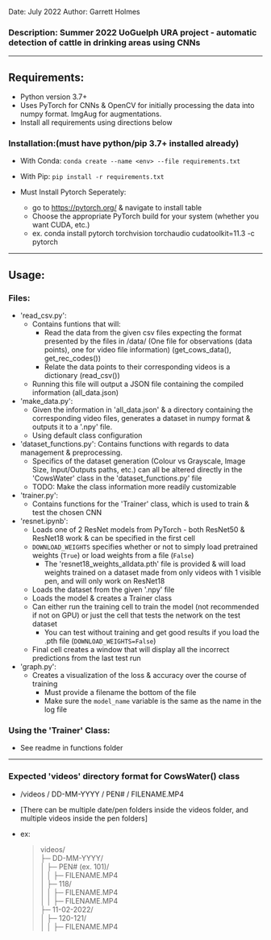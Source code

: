 Date: July 2022
Author: Garrett Holmes
### Description: Summer 2022 UoGuelph URA project - automatic detection of cattle in drinking areas using CNNs
---
## Requirements:

- Python version 3.7+
- Uses PyTorch for CNNs & OpenCV for initially processing the data into numpy format. ImgAug for augmentations.
- Install all requirements using directions below

### Installation:(must have python/pip 3.7+ installed already)
- With Conda: `conda create --name <env> --file requirements.txt`
- With Pip: `pip install -r requirements.txt`

- Must Install Pytorch Seperately: 
    - go to https://pytorch.org/ & navigate to install table
    - Choose the appropriate PyTorch build for your system (whether you want CUDA, etc.)
    - ex. conda install pytorch torchvision torchaudio cudatoolkit=11.3 -c pytorch

---
## Usage:
### Files:
- 'read_csv.py':
    - Contains funtions that will:
        - Read the data from the given csv files expecting the format presented by the files in /data/ 
          (One file for observations (data points), one for video file information)
          (get_cows_data(), get_rec_codes())
        - Relate the data points to their corresponding videos is a dictionary (read_csv())
    - Running this file will output a JSON file containing the compiled information (all_data.json)
- 'make_data.py':
    - Given the information in 'all_data.json' & a directory containing the corresponding video files, generates a dataset in numpy format & outputs it to a '.npy' file.
    - Using default class configuration
- 'dataset_functions.py': Contains functions with regards to data management & preprocessing.
    - Specifics of the dataset generation (Colour vs Grayscale, Image Size, Input/Outputs paths, etc.) can all be altered directly in the 'CowsWater' class in  the 'dataset_functions.py' file
    - TODO: Make the class information more readily customizable
- 'trainer.py':
    - Contains functions for the 'Trainer' class, which is used to train & test the chosen CNN
- 'resnet.ipynb':
    - Loads one of 2 ResNet models from PyTorch - both ResNet50 & ResNet18 work & can be specified in the first cell
    - `DOWNLOAD_WEIGHTS` specifies whether or not to simply load pretrained weights (`True`) or load weights from a file (`False`)
        - The 'resnet18_weights_alldata.pth' file is provided & will load weights trained on a dataset made from only videos with 1 visible pen, and will only work on ResNet18
    - Loads the dataset from the given '.npy' file
    - Loads the model & creates a Trainer class
    - Can either run the training cell to train the model (not recommended if not on GPU) or just the cell that tests the network on the test dataset
        - You can test without training and get good results if you load the .pth file (`DOWNLOAD_WEIGHTS=False`)
    - Final cell creates a window that will display all the incorrect predictions from the last test run
- 'graph.py':
    - Creates a visualization of the loss & accuracy over the course of training
        - Must provide a filename the bottom of the file
        - Make sure the `model_name` variable is the same as the name in the log file

### Using the 'Trainer' Class: 
- See readme in functions folder

---
### Expected 'videos' directory format for CowsWater() class

- /videos / DD-MM-YYYY / PEN# / FILENAME.MP4

- [There can be multiple date/pen folders inside the videos folder, and multiple videos inside the pen folders]
- ex:
    >videos/\
    ├─ DD-MM-YYYY/\
    │  ├─ PEN# (ex. 101)/\
    │  │  ├─ FILENAME.MP4\
    │  ├─ 118/\
    │  │  ├─ FILENAME.MP4\
    │  │  ├─ FILENAME.MP4\
    ├─ 11-02-2022/\
    │  ├─ 120-121/\
    │  │  ├─ FILENAME.MP4
